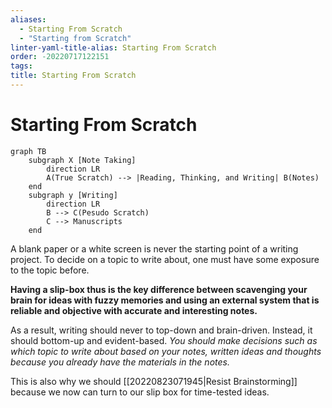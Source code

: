 ```yaml
---
aliases:
  - Starting From Scratch
  - "Starting from Scratch"
linter-yaml-title-alias: Starting From Scratch
order: -20220717122151
tags: 
title: Starting From Scratch
---
```


# Starting From Scratch

```mermaid
graph TB
    subgraph X [Note Taking]
        direction LR
        A(True Scratch) --> |Reading, Thinking, and Writing| B(Notes)
    end
    subgraph y [Writing]
        direction LR
        B --> C(Pesudo Scratch)
        C --> Manuscripts
    end
```

A blank paper or a white screen is never the starting point of a writing project. To decide on a topic to write about, one must have some exposure to the topic before.

**Having a slip-box thus is the key difference between scavenging your brain for ideas with fuzzy memories and using an external system that is reliable and objective with accurate and interesting notes.**

As a result, writing should never to top-down and brain-driven. Instead, it should bottom-up and evident-based. *You should make decisions such as which topic to write about based on your notes, written ideas and thoughts because you already have the materials in the notes.*

This is also why we should [[20220823071945|Resist Brainstorming]] because we now can turn to our slip box for time-tested ideas.
